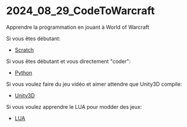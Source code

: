 # 2024_08_29_CodeToWarcraft
Apprendre la programmation en jouant à World of Warcraft


Si vous êtes débutant:
- [Scratch](https://github.com/EloiStree/2024_08_29_ScratchToWarcraft)

Si vous êtes débutant et vous directement "coder":
- [Python](https://github.com/EloiStree/2024_08_29_PythonToWarcraft)

Si vous voulez faire du jeu vidéo et aimer attendre que Unity3D compile:
- [Unity3D](https://github.com/EloiStree/2024_08_29_UnityToWarcraft)

Si vous voulez apprendre le LUA pour modder des jeux:
- [LUA](https://github.com/EloiStree/2024_08_29_LuaToWarcraft)
